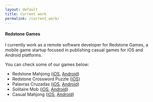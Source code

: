 ```yaml
---
layout: default
title: Current work
permalink: /current_work/
---
```


#### Redstone Games

I currently work as a remote software developer for Redstone Games, a mobile game startup focused in publishing casual games for iOS and Android platforms.

You can check some of our games below:

- Redstone Mahjong ([iOS](https://itunes.apple.com/app/id880605393), [Android](https://play.google.com/store/apps/details?id=mobi.redstonegames.redstonemahjong))
- Redstone Crossword Puzzle ([iOS](https://itunes.apple.com/app/id957848865))
- Palavras Cruzadas ([iOS](https://itunes.apple.com/app/id917832873), [Android](https://play.google.com/store/apps/details?id=mobi.redstonegames.crossword))
- Solitaire Mob ([iOS](https://itunes.apple.com/app/id815772160), [Android](https://play.google.com/store/apps/details?id=com.casualon.games.klondikesolitaire))
- Casual Mahjong ([iOS](https://itunes.apple.com/app/id824825028), [Android](https://play.google.com/store/apps/details?id=com.casualon.games.casualmahjong))